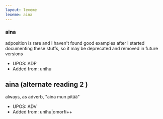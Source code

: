 ```yaml
---
layout: lexeme
lexeme: aina
---
```


###  aina

adposition is rare and I haven't found good examples after I started documenting these stuffs, so it may be deprecated and removed in future versions
* UPOS:  ADP
* Added from:  unihu


## aina (alternate reading 2 )

always, as adverb, "aina mun pitää"
* UPOS:  ADV
* Added from:  unihu|omorfi++

